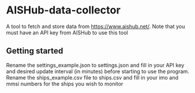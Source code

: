 # AISHub-data-collector
A tool to fetch and store data from https://www.aishub.net/. Note that you must have an API key from AISHub to use this tool

## Getting started
Rename the settings_example.json to settings.json and fill in your API key and desired update interval (in minutes) before starting to use the program.
Rename the ships_example.csv file to ships.csv and fill in your imo and mmsi numbers for the ships you wish to monitor